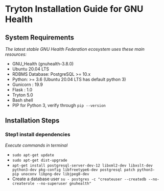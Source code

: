 # Tryton Installation Guide for GNU Health
## System Requirements
  _The latest stable GNU Health Federation ecosystem uses these main resources:_
  * GNU_Health (gnuhealth-3.8.0)
  * Ubuntu 20.04 LTS
  * RDBMS Database: PostgreSQL >= 10.x
  * Python: >= 3.6 (Ubuntu 20.04 LTS has default python 3)
  * Gunicorn : 19.9
  * Flask : 1.0
  * Tryton 5.0
  * Bash shell
  * PIP for Python 3, verify through
  `` pip --version ``
  
  ## Installation Steps
  ### Step1 install dependencies
  _Execute commands in terminal_
  * ``sudo apt-get update``
  * ``sudo apt-get dist-upgrade``
  * ``apt-get install postgresql-server-dev-12 libxml2-dev libxslt-dev python3-dev pkg-config libfreetype6-dev postgresql patch python3-pip unoconv libpng-dev libjpeg8-dev``
  * Create a database user
  ``su - postgres -c "createuser --createdb --no-createrole --no-superuser gnuhealth"``
  

